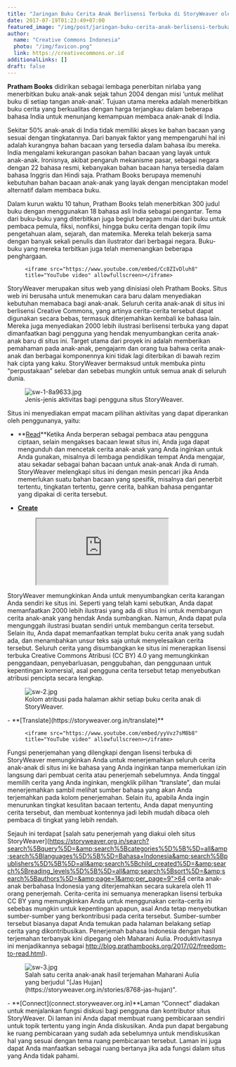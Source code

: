 ```yaml
---
title: "Jaringan Buku Cerita Anak Berlisensi Terbuka di StoryWeaver oleh Pratham Books"
date: 2017-07-19T01:23:49+07:00
featured_image: "/img/post/jaringan-buku-cerita-anak-berlisensi-terbuka-di-storyweaver-oleh-pratham-books/pbIAA8ce.png"
author:
  name: "Creative Commons Indonesia"
  photo: "/img/favicon.png"
  link: https://creativecommons.or.id
additionalLinks: []
draft: false
---
```


**Pratham Books** didirikan sebagai lembaga penerbitan nirlaba yang menerbitkan buku anak-anak sejak tahun 2004 dengan misi ‘untuk melihat buku di setiap tangan anak-anak’. Tujuan utama mereka adalah menerbitkan buku cerita yang berkualitas dengan harga terjangkau dalam beberapa bahasa India untuk menunjang kemampuan membaca anak-anak di India.

Sekitar 50% anak-anak di India tidak memiliki akses ke bahan bacaan yang sesuai dengan tingkatannya. Dari banyak faktor yang mempengaruhi hal ini adalah kurangnya bahan bacaan yang tersedia dalam bahasa ibu mereka. India mengalami kekurangan pasokan bahan bacaan yang layak untuk anak-anak. Ironisnya, akibat pengaruh mekanisme pasar,  sebagai negara dengan 22 bahasa resmi, kebanyakan bahan bacaan hanya tersedia dalam bahasa Inggris dan Hindi saja. Pratham Books berupaya memenuhi kebutuhan bahan bacaan anak-anak yang layak dengan menciptakan model alternatif dalam membaca buku.

Dalam kurun waktu 10 tahun, Pratham Books telah menerbitkan 300 judul buku dengan menggunakan 18 bahasa asli India sebagai pengantar. Tema dari buku-buku yang diterbitkan juga begiut beragam mulai dari buku untuk pembaca pemula, fiksi, nonfiksi, hingga buku cerita dengan topik ilmu pengetahuan alam, sejarah, dan matemika. Mereka telah bekerja sama dengan banyak sekali penulis dan ilustrator dari berbagai negara. Buku-buku yang mereka terbitkan juga telah memenangkan beberapa penghargaan.

<figure class="figure w-sm-50 mt-3 mb-4">

    <iframe src="https://www.youtube.com/embed/Cc8ZIvDluh8" title="YouTube video" allowfullscreen></iframe>

  </div>

</figure>

StoryWeaver merupakan situs web yang dinisiasi oleh Pratham Books. Situs web ini berusaha untuk menemukan cara baru dalam menyediakan kebutuhan memabaca bagi anak-anak. Seluruh cerita anak-anak di situs ini berlisensi Creative Commons, yang artinya cerita-cerita tersebut dapat digunakan secara bebas, termasuk diterjemahkan kembali ke bahasa lain. Mereka juga menyediakan 2000 lebih ilustrasi berlisensi terbuka yang dapat dimanfaatkan bagi pengguna yang hendak menyumbangkan cerita anak-anak baru di situs ini. Target utama dari proyek ini adalah memberikan pemahaman pada anak-anak, pengajarm dan orang tua bahwa cerita anak-anak dan berbagai komponennya kini tidak lagi diterbikan di bawah rezim hak cipta yang kaku. StoryWeaver bermaksud untuk membuka pintu “perpustakaan” selebar dan sebebas mungkin untuk semua anak di seluruh dunia.

<figure class="figure w-sm-50 mt-3 mb-4">

  <img src="../../uploads/sw-1-8a9633.jpg" alt="sw-1-8a9633.jpg" class="figure-img img-fluid borderless">

  <figcaption class="figure-caption">Jenis-jenis aktivitas bagi pengguna situs StoryWeaver.</figcaption>

</figure>

Situs ini menyediakan empat macam pilihan aktivitas yang dapat diperankan oleh penggunanya, yaitu:

  - **[Read](https://storyweaver.org.in/search)**Ketika Anda berperan sebagai pembaca atau pengguna ciptaan, selain mengakses bacaan lewat situs ini, Anda juga dapat mengunduh dan mencetak cerita anak-anak yang Anda inginkan untuk Anda gunakan, misalnya di lembaga pendidikan tempat Anda mengajar, atau sekadar sebagai bahan bacaan untuk anak-anak Anda di rumah. StoryWeaver melengkapi situs ini dengan mesin pencari jika Anda memerlukan suatu bahan bacaan yang spesifik, misalnya dari penerbit tertentu, tingkatan tertentu, genre cerita, bahkan bahasa pengantar yang dipakai di cerita tersebut.

  - **[Create](https://storyweaver.org.in/start)**<figure class="figure w-sm-50 mt-3 mb-4">

    <iframe src="https://www.youtube.com/embed/LDPyK_sOiv8" title="YouTube video" allowfullscreen></iframe>

  </div>

</figure>

StoryWeaver memungkinkan Anda untuk menyumbangkan cerita karangan Anda sendiri ke situs ini. Seperti yang telah kami sebutkan, Anda dapat memanfaatkan 2000 lebih ilustrasi yang ada di situs ini untuk membangun cerita anak-anak yang hendak Anda sumbangkan. Namun, Anda dapat pula mengunggah ilustrasi buatan sendiri untuk membangun cerita tersebut. Selain itu, Anda dapat memanfaatkan templat buku cerita anak yang sudah ada, dan menambahkan unsur teks saja untuk menyelesaikan cerita tersebut. Seluruh cerita yang disumbangkan ke situs ini menerapkan lisensi terbuka Creative Commons Atribusi (CC BY) 4.0 yang memungkinkan penggandaan, penyebarluasan, penggubahan, dan penggunaan untuk kepentingan komersial, asal pengguna cerita tersebut tetap menyebutkan atribusi pencipta secara lengkap.

<figure class="figure w-sm-50 mt-3 mb-4">

  <img src="../../uploads/sw-2.jpg" alt="sw-2.jpg" class="figure-img img-fluid borderless">

  <figcaption class="figure-caption">Kolom atribusi pada halaman akhir setiap buku cerita anak di StoryWeaver.</figcaption>

</figure>  - **[Translate](https://storyweaver.org.in/translate)**<figure class="figure w-sm-50 mt-3 mb-4">

    <iframe src="https://www.youtube.com/embed/yyVvz7sM8b8" title="YouTube video" allowfullscreen></iframe>

  </div>

</figure>

Fungsi penerjemahan yang dilengkapi dengan lisensi terbuka di StoryWeaver memungkinkan Anda untuk menerjemahkan seluruh cerita anak-anak di situs ini ke bahasa yang Anda inginkan tanpa memerlukan izin langsung dari pembuat cerita atau penerjemah sebelumnya. Anda tinggal memilih cerita yang Anda inginkan, mengklik pilihan “translate”, dan mulai menerjemahkan sambil melihat sumber bahasa yang akan Anda terjemahkan pada kolom penerjemahan. Selain itu, apabila Anda ingin menurunkan tingkat kesulitan bacaan tertentu, Anda dapat menyunting cerita tersebut, dan membuat kontennya jadi lebih mudah dibaca oleh pembaca di tingkat yang lebih rendah.

Sejauh ini terdapat [salah satu penerjemah yang diakui oleh situs StoryWeaver](https://storyweaver.org.in/search?search%5Bquery%5D=&amp;search%5Bcategories%5D%5B%5D=all&amp;search%5Blanguages%5D%5B%5D=Bahasa+Indonesia&amp;search%5Bpublishers%5D%5B%5D=all&amp;search%5Bchild_created%5D=&amp;search%5Breading_levels%5D%5B%5D=all&amp;search%5Bsort%5D=&amp;search%5Bauthors%5D=&amp;page=1&amp;per_page=9">64 cerita anak-anak berbahasa Indonesia yang diterjemahkan secara sukarela oleh 11 orang penerjemah. Cerita-cerita ini semuanya menerapkan lisensi terbuka CC BY yang memungkinkan Anda untuk menggunakan cerita-cerita ini sebebas mungkin untuk kepentingan apapun, asal Anda tetap menyebutkan sumber-sumber yang berkontribusi pada cerita tersebut. Sumber-sumber tersebut biasanya dapat Anda temukan pada halaman belakang setiap cerita yang dikontribusikan. Penerjemah bahasa Indonesia dengan hasil terjemahan terbanyak kini dipegang oleh Maharani Aulia. Produktivitasnya ini menjadikannya sebagai http://blog.prathambooks.org/2017/02/freedom-to-read.html).

<figure class="figure w-sm-50 mt-3 mb-4">

  <img src="../../uploads/sw-3.jpg" alt="sw-3.jpg" class="figure-img img-fluid borderless">

  <figcaption class="figure-caption">Salah satu cerita anak-anak hasil terjemahan Maharani Aulia yang berjudul "[Jas Hujan](https://storyweaver.org.in/stories/8768-jas-hujan)".</figcaption>

</figure>  - **[Connect](connect.storyweaver.org.in)**Laman “Connect” diadakan untuk menjalankan fungsi diskusi bagi pengguna dan kontributor situs StoryWeaver. Di laman ini Anda dapat membuat ruang pembicaraan sendiri untuk topik tertentu yang ingin Anda diskusikan. Anda pun dapat bergabung ke ruang pembicaraan yang sudah ada sebelumnya untuk mendiskusikan hal yang sesuai dengan tema ruang pembicaraan tersebut. Laman ini juga dapat Anda manfaatkan sebagai ruang bertanya jika ada fungsi dalam situs yang Anda tidak pahami.

